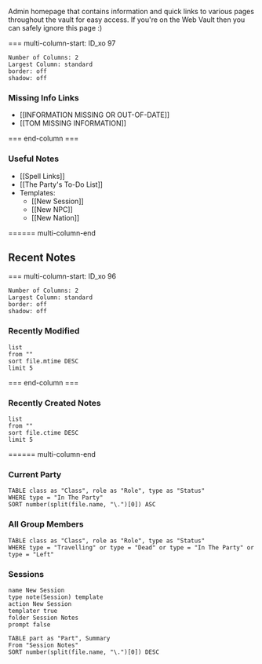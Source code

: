 Admin homepage that contains information and quick links to various pages throughout the vault for easy access. If you're on the Web Vault then you can safely ignore this page :)

=== multi-column-start: ID_xo 97
```column-settings
Number of Columns: 2
Largest Column: standard
border: off
shadow: off
```

### Missing Info Links
- [[INFORMATION MISSING OR OUT-OF-DATE]]
- [[TOM MISSING INFORMATION]]

=== end-column ===
### Useful Notes
-  [[Spell Links]]
- [[The Party's To-Do List]]
- Templates:
	- [[New Session]]
	- [[New NPC]]
	- [[New Nation]]

====== multi-column-end

## Recent Notes
=== multi-column-start: ID_xo 96
```column-settings
Number of Columns: 2
Largest Column: standard
border: off
shadow: off
```

### Recently Modified 
```dataview
list
from ""
sort file.mtime DESC
limit 5

```
=== end-column ===
### Recently Created Notes
```dataview
list
from ""
sort file.ctime DESC
limit 5

```

====== multi-column-end
### Current Party
```dataview
TABLE class as "Class", role as "Role", type as "Status"
WHERE type = "In The Party"
SORT number(split(file.name, "\.")[0]) ASC
```

### All Group Members
```dataview
TABLE class as "Class", role as "Role", type as "Status"
WHERE type = "Travelling" or type = "Dead" or type = "In The Party" or type = "Left"
```

### Sessions

```button
name New Session
type note(Session) template
action New Session
templater true
folder Session Notes
prompt false
```

```dataview
TABLE part as "Part", Summary
From "Session Notes"
SORT number(split(file.name, "\.")[0]) DESC
```
